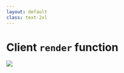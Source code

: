 ```yaml
---
layout: default
class: text-2xl
---
```


# Client **`render`** function

<img src="/images/04-client-05.png" class="mt-20" />
